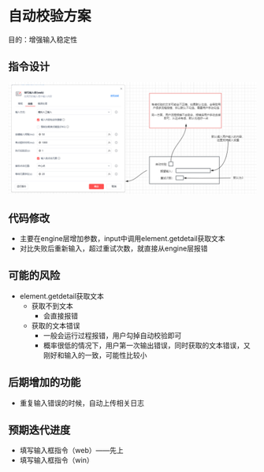 # 自动校验方案

目的：增强输入稳定性

## 指令设计

![image-20230825110834349](https://raw.githubusercontent.com/mowang111/image-hosting/master/img/image-20230825110834349.png)

## 代码修改

+ 主要在engine层增加参数，input中调用element.getdetail获取文本
+ 对比失败后重新输入，超过重试次数，就直接从engine层报错

## 可能的风险

+ element.getdetail获取文本
  + 获取不到文本
    + 会直接报错
  + 获取的文本错误
    + 一般会运行过程报错，用户勾掉自动校验即可
    + 概率很低的情况下，用户第一次输出错误，同时获取的文本错误，又刚好和输入的一致，可能性比较小

## 后期增加的功能

+ 重复输入错误的时候，自动上传相关日志

## 预期迭代进度

+ 填写输入框指令（web）——先上
+ 填写输入框指令（win）

